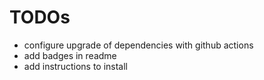 # TODOs

- configure upgrade of dependencies with github actions
- add badges in readme
- add instructions to install
